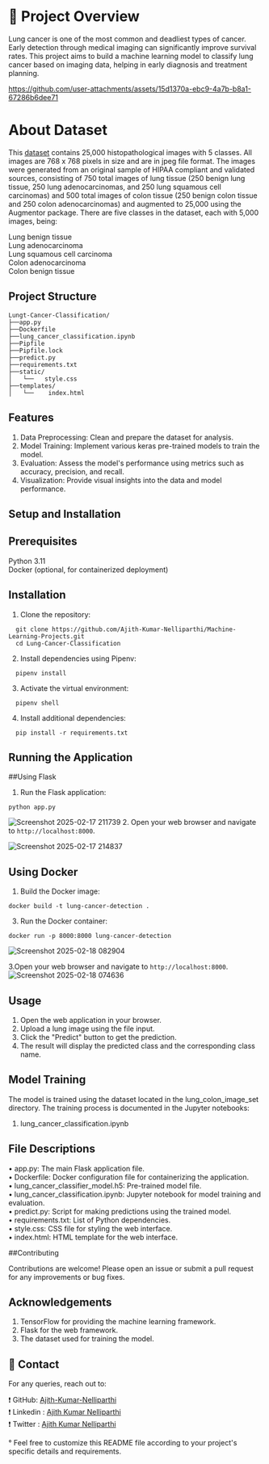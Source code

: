 # 📌 Project Overview

Lung cancer is one of the most common and deadliest types of cancer. Early detection through medical imaging can significantly improve survival rates. This project aims to build a machine learning model to classify lung cancer based on imaging data, helping in early diagnosis and treatment planning.


https://github.com/user-attachments/assets/15d1370a-ebc9-4a7b-b8a1-67286b6dee71



# About Dataset
This [dataset](https://www.kaggle.com/datasets/andrewmvd/lung-and-colon-cancer-histopathological-images) contains 25,000 histopathological images with 5 classes. All images are 768 x 768 pixels in size and are in jpeg file format.
The images were generated from an original sample of HIPAA compliant and validated sources, consisting of 750 total images of lung tissue (250 benign lung tissue, 250 lung adenocarcinomas, and 250 lung squamous cell carcinomas) and 500 total images of colon tissue (250 benign colon tissue and 250 colon adenocarcinomas) and augmented to 25,000 using the Augmentor package.
There are five classes in the dataset, each with 5,000 images, being:

Lung benign tissue\
Lung adenocarcinoma\
Lung squamous cell carcinoma\
Colon adenocarcinoma\
Colon benign tissue

## Project Structure
```
Lungt-Cancer-Classification/
├──app.py
├──Dockerfile
├──lung_cancer_classification.ipynb
├──Pipfile
├──Pipfile.lock
├──predict.py
├──requirements.txt
├──static/
│   └──   style.css
├──templates/
│   └──    index.html
```
## Features
1. Data Preprocessing: Clean and prepare the dataset for analysis.
2. Model Training: Implement various keras pre-trained models to train the model.
3. Evaluation: Assess the model's performance using metrics such as accuracy, precision, and recall.
4. Visualization: Provide visual insights into the data and model performance.

## Setup and Installation
## Prerequisites
Python 3.11\
Docker (optional, for containerized deployment)
## Installation
1. Clone the repository:
```
  git clone https://github.com/Ajith-Kumar-Nelliparthi/Machine-Learning-Projects.git
  cd Lung-Cancer-Classification

```
2. Install dependencies using Pipenv:
```
  pipenv install
```
3. Activate the virtual environment:
```
  pipenv shell
```
4. Install additional dependencies:
```
  pip install -r requirements.txt
```
## Running the Application
##Using Flask
1. Run the Flask application:
```
python app.py
```
![Screenshot 2025-02-17 211739](https://github.com/user-attachments/assets/1f65b82b-538e-4625-8462-9df77bc57e1f)
2. Open your web browser and navigate to ```http://localhost:8000```.

![Screenshot 2025-02-17 214837](https://github.com/user-attachments/assets/1419f92c-8f4a-4c6d-8fc0-5d0ef140d113)

## Using Docker
1. Build the Docker image:
```
docker build -t lung-cancer-detection .
```
3. Run the Docker container:
```
docker run -p 8000:8000 lung-cancer-detection
```
![Screenshot 2025-02-18 082904](https://github.com/user-attachments/assets/0da61248-1117-4ca2-b49c-1cc09d97f3d8)


3.Open your web browser and navigate to ```http://localhost:8000```.
![Screenshot 2025-02-18 074636](https://github.com/user-attachments/assets/47187ae3-aa77-4c4f-92a1-8f0e08fe5940)


## Usage
1. Open the web application in your browser.
2. Upload a lung image using the file input.
3. Click the "Predict" button to get the prediction.
4. The result will display the predicted class and the corresponding class name.
## Model Training
The model is trained using the dataset located in the lung_colon_image_set directory. The training process is documented in the Jupyter notebooks:
1. lung_cancer_classification.ipynb

## File Descriptions
• app.py: The main Flask application file.\
• Dockerfile: Docker configuration file for containerizing the application.\
• lung_cancer_classifier_model.h5: Pre-trained model file.\
• lung_cancer_classification.ipynb: Jupyter notebook for model training and evaluation.\
• predict.py: Script for making predictions using the trained model.\
• requirements.txt: List of Python dependencies.\
• style.css: CSS file for styling the web interface.\
• index.html: HTML template for the web interface.

##Contributing

Contributions are welcome! Please open an issue or submit a pull request for any improvements or bug fixes.


## Acknowledgements

1. TensorFlow for providing the machine learning framework.
2. Flask for the web framework.
3. The dataset used for training the model.

## 📧 Contact

For any queries, reach out to:

❗ GitHub: [Ajith-Kumar-Nelliparthi](https://github.com/Ajith-Kumar-Nelliparthi)\
❗ Linkedin : [Ajith Kumar Nelliparthi](https://www.linkedin.com/in/nelliparthi-ajith-233803262)\
❗ Twitter : [Ajith Kumar Nelliparthi](https://x.com/Ajith532542840)

° Feel free to customize this README file according to your project's specific details and requirements.

















